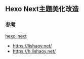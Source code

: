 ## Hexo Next主题美化改造

### 参考
[hexo_next](https://github.com/persilee/hexo_next)

- https://lishaoy.net/
- https://h.lishaoy.net/
